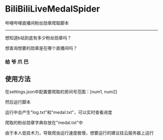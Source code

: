 # BiliBiliLiveMedalSpider

哔哩哔哩直播间粉丝勋章爬取脚本

-----------------------------------
想知道b站到底有多少粉丝勋章吗？

想查询想要的勋章是在哪个直播间吗？

### 给 爷 爪 巴

## 使用方法
在settings.json中配置要爬取的房间号范围：[num1, num2]

然后运行脚本

运行中会产生"log.txt"和"medal.txt"，可以实时查看进度

爬取的粉丝勋章字典存放在"medal.txt"中

由于本人低技术力，导致爬虫运行速度极慢，想要运行的建议挂云服务器上运行
